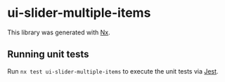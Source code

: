 # ui-slider-multiple-items

This library was generated with [Nx](https://nx.dev).

## Running unit tests

Run `nx test ui-slider-multiple-items` to execute the unit tests via [Jest](https://jestjs.io).
